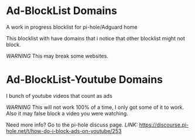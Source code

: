 # Ad-BlockList Domains

A work in progress blocklist for pi-hole/Adguard home

This blocklist with have domains that i notice that other blocklist might not block.

*WARNING* This may break some websites.


# Ad-BlockList-Youtube Domains

I bunch of youtube videos that count as ads

*WARNING* This will not work 100% of a time, I only got some of it to work. Also it may false block a video you were watching.

Need more info? Go to the pi-hole discuss page.
*LINK:* https://discourse.pi-hole.net/t/how-do-i-block-ads-on-youtube/253
